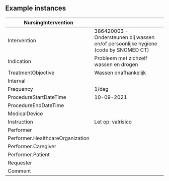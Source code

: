 ## Example instances

| NursingIntervention |                   |
|---------------------|-------------------| 
|Intervention | 386420003 - Ondersteunen bij wassen en/of persoonlijke hygiene (code by SNOMED CT)  
|Indication | Probleem met zichzelf wassen en drogen
|TreatmentObjective | Wassen onafhankelijk
|Interval | 
|Frequency | 1/dag
|ProcedureStartDateTime | 10-09-2021
|ProcedureEndDateTime | 
|MedicalDevice | 
|Instruction | Let op: valrisico
|Performer | 
|Performer.HealthcareOrganization | 
|Performer.Caregiver | 
|Performer.Patient | 
|Requester | 
|Comment | 